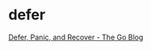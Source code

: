 # defer

[Defer, Panic, and Recover - The Go Blog](https://blog.golang.org/defer-panic-and-recover)
